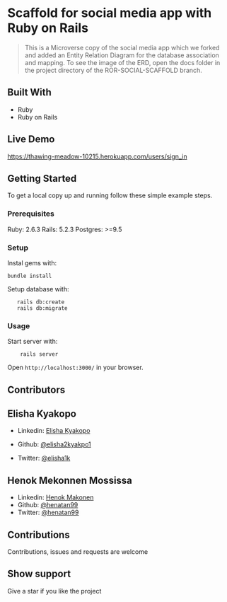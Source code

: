 # Scaffold for social media app with Ruby on Rails

> This is a Microverse copy of the social media app which we forked and added an Entity Relation Diagram for the database association and mapping. To see the image of the ERD, open the docs folder in the project directory of the ROR-SOCIAL-SCAFFOLD branch.

## Built With

- Ruby
- Ruby on Rails

## Live Demo

https://thawing-meadow-10215.herokuapp.com/users/sign_in 

## Getting Started

To get a local copy up and running follow these simple example steps.

### Prerequisites

Ruby: 2.6.3
Rails: 5.2.3
Postgres: >=9.5

### Setup

Instal gems with:

```
bundle install
```

Setup database with:

```
   rails db:create
   rails db:migrate
```

### Usage

Start server with:

```
    rails server
```

Open `http://localhost:3000/` in your browser.

## Contributors

## Elisha Kyakopo

- Linkedin: [Elisha Kyakopo](https://www.linkedin.com/in/elisha-kyakopo/)
  
- Github: [@elisha2kyakpo1](https://github.com/elisha2kyakpo1)
- Twitter: [@elisha1k](https://twitter.com/Elisha1k)

## Henok Mekonnen Mossissa

- Linkedin: [Henok Makonen](https://www.linkedin.com/in/henok-mekonnen-2a251613/)
- Github: [@henatan99](https://github.com/henatan99)
- Twitter: [@henatan99](https://twitter.com/henatan99)

## Contributions

Contributions, issues and requests are welcome

## Show support

Give a star if you like the project